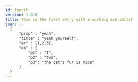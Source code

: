 ```yaml
---
id: fourth
version: 1.0.0
title: This is the first entry with a working ace editor
json: |-
  {
      "prop" : "yeah", 
      "title" : "yeah yourself", 
      "ar" : [1,2,3],
      "ob" : {
          "p1" : "1",
          "p2" : "two",
          "p3": "the cat's fur is nice"        
      }    
  }
---
```


